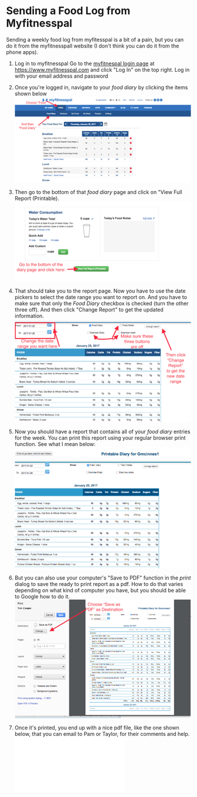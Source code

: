 # Sending a Food Log from Myfitnesspal

Sending a weekly food log from myfitesspal is a bit of a pain, but you can do it from the myfitnesspall website (I don't think you can do it from the phone apps).


1. Log in to myfitnesspal
Go to the [myfitnespal login page](https://www.myfitnesspal.com/) at https://www.myfitnesspal.com and click "Log In" on the top right.  Log in with your email address and password

2. Once you're logged in, navigate to your _food diary_ by clicking the items shown below
![myimage](1.png)

3. Then go to the bottom of that _food diary_ page and click on "View Full Report (Printable).
![myimage2](2.png)

4. That should take you to the report page.  Now you have to use the date pickers to select the date range you want to report on. And you have to make sure that only the _Food Diary_ checkbox is checked (turn the other three off).  And then click "Change Report" to get the updated information.
![myimage2](3.png)

5. Now you should have a report that contains all of your _food diary_ entries for the week.  You can print this report using your regular browser print function.  See what I mean below:
![myimage2](4.png)

6.  But you can also use your computer's "Save to PDF" function in the _print_ dialog to save the ready to print report as a pdf. How to do that varies depending on what kind of computer you have, but you should be able to Google how to do it.
![myimage2](5.png)

7. Once it's printed, you end up with a nice pdf file, like the one shown below, that you can email to Pam or Taylor, for their comments and help.
![myimage2](6.pdf)
